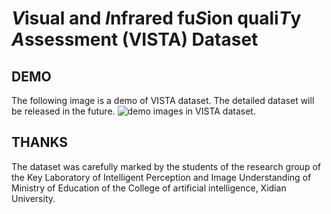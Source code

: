 # ***V***isual and ***I***nfrared fu***S***ion quali***T***y ***A***ssessment (VISTA) Dataset

## DEMO
The following image is a demo of VISTA dataset. The detailed dataset will be released in the future.
![demo images in VISTA dataset.](https://github.com/ChangeZH/VISTA-Dataset/blob/main/demo.png)

## THANKS

The dataset was carefully marked by the students of the research group of the Key Laboratory of Intelligent Perception and Image Understanding of Ministry of Education
of the College of artificial intelligence, Xidian University.
